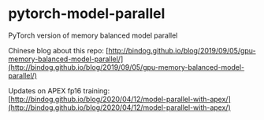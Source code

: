 # pytorch-model-parallel
PyTorch version of memory balanced model parallel

Chinese blog about this repo: [http://bindog.github.io/blog/2019/09/05/gpu-memory-balanced-model-parallel/](http://bindog.github.io/blog/2019/09/05/gpu-memory-balanced-model-parallel/)

Updates on APEX fp16 training: [http://bindog.github.io/blog/2020/04/12/model-parallel-with-apex/](http://bindog.github.io/blog/2020/04/12/model-parallel-with-apex/)
